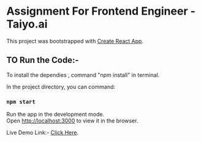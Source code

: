 # Assignment For Frontend Engineer - Taiyo.ai

This project was bootstrapped with [Create React App](https://github.com/facebook/create-react-app).

## TO Run the Code:- 

To install the dependies , command "npm install" in terminal.

In the project directory, you can command:

### `npm start`

Run the app in the development mode.\
Open [http://localhost:3000](http://localhost:3000) to view it in the browser.

Live Demo Link:- [Click Here](https://662e811752d90fe58090786b--sensational-lamington-1620f7.netlify.app/).

